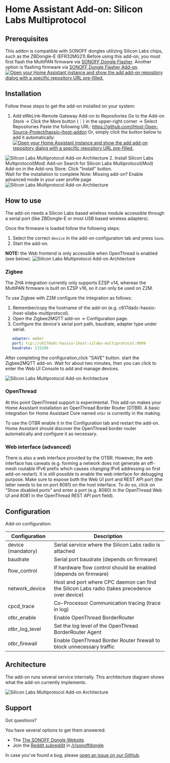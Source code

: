 # Home Assistant Add-on: Silicon Labs Multiprotocol

## Prerequisites
This addon is compatible with SONOFF dongles utilizing Silicon Labs chips, such as the
ZBDongle-E (EFR32MG21).Before using this add-on, you must first flash the MultiPAN firmware 
via [SONOFF Dongle Flasher][sonoff-dongle-flasher]. Another option is flashing firmware 
via [SONOFF Dongle Flasher Add-on][dongle-flasher-addon].
[![Open your Home Assistant instance and show the add add-on repository dialog with a specific repository URL pre-filled.](https://my.home-assistant.io/badges/supervisor_add_addon_repository.svg)](https://my.home-assistant.io/redirect/supervisor_addon/?addon=81bc2df9_sonoff_dongle_flasher_for_ihost&repository_url=https%3A%2F%2Fgithub.com%2FiHost-Open-Source-Project%2Fhassio-ihost-addon)

## Installation

Follow these steps to get the add-on installed on your system:

1. Add eWeLink-Remote Gateway Add-on to Repositories
      Go to the Add-on Store → Click the More button (⋮) in the upper-right corner → Select Repositories
      Paste the following URL:
         https://github.com/iHost-Open-Source-Project/hassio-ihost-addon
      Or, simply click the button below to add it automatically:
      [![Open your Home Assistant instance and show the add add-on repository dialog with a specific repository URL pre-filled.](https://my.home-assistant.io/badges/supervisor_add_addon_repository.svg)](https://my.home-assistant.io/redirect/supervisor_add_addon_repository/?repository_url=https%3A%2F%2Fgithub.com%2FiHost-Open-Source-Project%2Fhassio-ihost-addon)
      
![Silicon Labs Multiprotocol Add-on Architecture](https://github.com/Mrz-creator/hassio-ihost-addon-z/silabs-multiprotocol/images/description-picture_1.png)
2. Install Silicon Labs Multiprotocol(Mod) Add-on
      Search for Silicon Labs Multiprotocol(Mod) Add-on in the Add-ons Store.
      Click "Install" button.  
      Wait for the installation to complete
Note: Missing add-on? Enable advanced mode in your user profile page
![Silicon Labs Multiprotocol Add-on Architecture](https://github.com/Mrz-creator/hassio-ihost-addon-z/silabs-multiprotocol/images/description-picture_2.png)
## How to use

The add-on needs a Silicon Labs based wireless module accessible through a 
serial port (like ZBDongle-E or most USB based wireless adapters).

Once the firmware is loaded follow the following steps:

1. Select the correct `device` in the add-on configuration tab and press `Save`.
2. Start the add-on.

**NOTE:** the Web frontend is only accessible when OpenThread is enabled (see below).
![Silicon Labs Multiprotocol Add-on Architecture](https://github.com/Mrz-creator/hassio-ihost-addon-z/silabs-multiprotocol/images/description-picture_3.png)

### Zigbee

The ZHA integration currently only supports EZSP v14, whereas the MultiPAN firmware 
is built on EZSP v16, so it can only be used on Z2M.

To use Zigbee with Z2M configure the Integration as follows:

1. Remember/copy the hostname of the add-on (e.g. c617dadc-hassio-ihost-silabs-multiprotocol).
2. Open the Zigbee2MQTT add-on → Configuration page.
3. Configure the device's serial port path, baudrate, adapter type under serial.

```yaml
   adapter: ember
   port: tcp://c617dadc-hassio-ihost-silabs-multiprotocol:9999
   baudrate: 115200
```

After completing the configuration,click "SAVE" button. start the Zigbee2MQTT add-on. 
Wait for about two minutes, then you can click to enter the Web UI Console to add and manage devices.

![Silicon Labs Multiprotocol Add-on Architecture](https://github.com/Mrz-creator/hassio-ihost-addon-z/silabs-multiprotocol/images/description-picture_4.png)

### OpenThread

At this point OpenThread support is experimental. This add-on makes your Home
Assistant installation an OpenThread Border Router (OTBR). A basic integration
for Home Assistant Core named `otbr` is currently in the making.

To use the OTBR enable it in the Configuration tab and restart the add-on. Home
Assistant should discover the OpenThread border router automatically and
configure it as necessary.

### Web interface (advanced)

There is also a web interface provided by the OTBR. However, the web
interface has caveats (e.g. forming a network does not generate an off-mesh
routable IPv6 prefix which causes changing IPv6 addressing on first add-on
restart). It is still possible to enable the web interface for debugging
purpose. Make sure to expose both the Web UI port and REST API port (the
latter needs to be on port 8081) on the host interface. To do so, click on
"Show disabled ports" and enter a port (e.g. 8080) in the OpenThread Web UI
and 8081 in the OpenThread REST API port field).

## Configuration

Add-on configuration:

| Configuration      | Description                                            |
|--------------------|--------------------------------------------------------|
| device (mandatory) | Serial service where the Silicon Labs radio is attached |
| baudrate           | Serial port baudrate (depends on firmware)   |
| flow_control       | If hardware flow control should be enabled (depends on firmware) |
| network_device     | Host and port where CPC daemon can find the Silicon Labs radio (takes precedence over device) |
| cpcd_trace         | Co-Processor Communication tracing (trace in log)      |
| otbr_enable        | Enable OpenThread BorderRouter                         |
| otbr_log_level     | Set the log level of the OpenThread BorderRouter Agent     |
| otbr_firewall      | Enable OpenThread Border Router firewall to block unnecessary traffic |

## Architecture

The add-on runs several service internally. This architecture diagram shows what
the add-on currently implements.

![Silicon Labs Multiprotocol Add-on Architecture](https://raw.githubusercontent.com/home-assistant/addons/master/silabs-multiprotocol/images/architecture.png)

## Support

Got questions?

You have several options to get them answered:

- The [The SONOFF Dongle Website][discord].
- Join the [Reddit subreddit][reddit] in [/r/sonoffdongle][reddit]

In case you've found a bug, please [open an issue on our GitHub][issue].

[discord]: https://dongle.sonoff.tech
[reddit]: https://www.reddit.com/r/sonoffdongle
[issue]: https://github.com/iHost-Open-Source-Project/hassio-ihost-addon/issues
[sonoff-dongle-flasher]: https://dongle.sonoff.tech/sonoff-dongle-flasher
[dongle-flasher-addon]: https://github.com/iHost-Open-Source-Project/hassio-ihost-addon/blob/master/hassio-ihost-sonoff-dongle-flasher/DOCS.md
